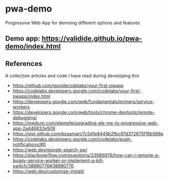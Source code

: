 # pwa-demo
Progressive Web App for demoing different options and features

## Demo app: https://validide.github.io/pwa-demo/index.html

## References
A collection articles and code I have read during developing this
- https://github.com/googlecodelabs/your-first-pwapp
- https://codelabs.developers.google.com/codelabs/your-first-pwapp/index.html
- https://developers.google.com/web/fundamentals/primers/service-workers
- https://developers.google.com/web/tools/chrome-devtools/remote-debugging/
- https://medium.com/elemefe/upgrading-ele-me-to-progressive-web-app-2a446832e509
- https://gist.github.com/kosamari/7c5d1e8449b2fbc97d372675f16b566e
- https://codelabs.developers.google.com/codelabs/push-notifications/#0
- https://web.dev/google-search-sw/
- https://stackoverflow.com/questions/33986976/how-can-i-remove-a-buggy-service-worker-or-implement-a-kill-switch/38980776#38980776
- https://web.dev/customize-install/
